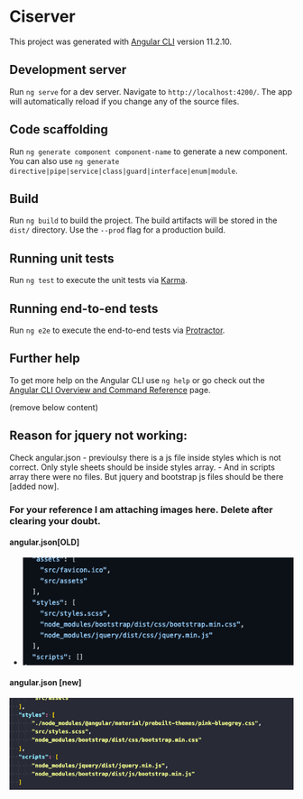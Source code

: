 # Ciserver

This project was generated with [Angular CLI](https://github.com/angular/angular-cli) version 11.2.10.

## Development server

Run `ng serve` for a dev server. Navigate to `http://localhost:4200/`. The app will automatically reload if you change any of the source files.

## Code scaffolding

Run `ng generate component component-name` to generate a new component. You can also use `ng generate directive|pipe|service|class|guard|interface|enum|module`.

## Build

Run `ng build` to build the project. The build artifacts will be stored in the `dist/` directory. Use the `--prod` flag for a production build.

## Running unit tests

Run `ng test` to execute the unit tests via [Karma](https://karma-runner.github.io).

## Running end-to-end tests

Run `ng e2e` to execute the end-to-end tests via [Protractor](http://www.protractortest.org/).

## Further help

To get more help on the Angular CLI use `ng help` or go check out the [Angular CLI Overview and Command Reference](https://angular.io/cli) page.



(remove below content)
## Reason for jquery not working:
Check angular.json
	- previoulsy there is a js file inside styles which is not correct. Only style sheets should be inside styles array.
	- And in scripts array there were no files. But jquery and bootstrap js files should be there [added now].

### For your reference I am attaching images here. Delete after clearing your doubt.

#### angular.json[OLD]
- ![](old.png)

#### angular.json [new]

![](new.png)
